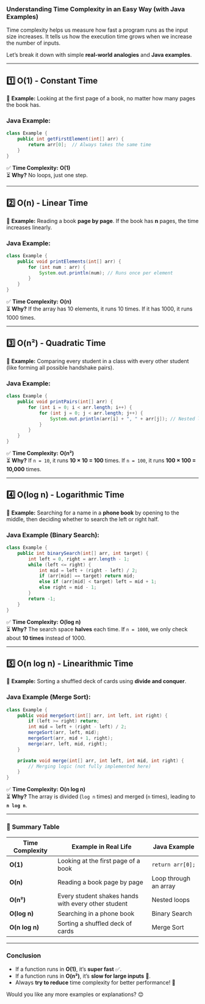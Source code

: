 ### **Understanding Time Complexity in an Easy Way (with Java Examples)**

Time complexity helps us measure how fast a program runs as the input size increases. It tells us how the execution time grows when we increase the number of inputs.

Let’s break it down with simple **real-world analogies** and **Java examples**.

---

## **1️⃣ O(1) - Constant Time**

🔹 **Example:** Looking at the first page of a book, no matter how many pages the book has.

### **Java Example:**

```java
class Example {
    public int getFirstElement(int[] arr) {
        return arr[0];  // Always takes the same time
    }
}
```

✅ **Time Complexity:** **O(1)**  
⏳ **Why?** No loops, just one step.

---

## **2️⃣ O(n) - Linear Time**

🔹 **Example:** Reading a book **page by page**. If the book has **n** pages, the time increases linearly.

### **Java Example:**

```java
class Example {
    public void printElements(int[] arr) {
        for (int num : arr) {
            System.out.println(num); // Runs once per element
        }
    }
}
```

✅ **Time Complexity:** **O(n)**  
⏳ **Why?** If the array has 10 elements, it runs 10 times. If it has 1000, it runs 1000 times.

---

## **3️⃣ O(n²) - Quadratic Time**

🔹 **Example:** Comparing every student in a class with every other student (like forming all possible handshake pairs).

### **Java Example:**

```java
class Example {
    public void printPairs(int[] arr) {
        for (int i = 0; i < arr.length; i++) {
            for (int j = 0; j < arr.length; j++) {
                System.out.println(arr[i] + ", " + arr[j]); // Nested loop
            }
        }
    }
}
```

✅ **Time Complexity:** **O(n²)**  
⏳ **Why?** If `n = 10`, it runs **10 × 10 = 100** times. If `n = 100`, it runs **100 × 100 = 10,000** times.

---

## **4️⃣ O(log n) - Logarithmic Time**

🔹 **Example:** Searching for a name in a **phone book** by opening to the middle, then deciding whether to search the left or right half.

### **Java Example (Binary Search):**

```java
class Example {
    public int binarySearch(int[] arr, int target) {
        int left = 0, right = arr.length - 1;
        while (left <= right) {
            int mid = left + (right - left) / 2;
            if (arr[mid] == target) return mid;
            else if (arr[mid] < target) left = mid + 1;
            else right = mid - 1;
        }
        return -1;
    }
}
```

✅ **Time Complexity:** **O(log n)**  
⏳ **Why?** The search space **halves** each time. If `n = 1000`, we only check about **10 times** instead of 1000.

---

## **5️⃣ O(n log n) - Linearithmic Time**

🔹 **Example:** Sorting a shuffled deck of cards using **divide and conquer**.

### **Java Example (Merge Sort):**

```java
class Example {
    public void mergeSort(int[] arr, int left, int right) {
        if (left >= right) return;
        int mid = left + (right - left) / 2;
        mergeSort(arr, left, mid);
        mergeSort(arr, mid + 1, right);
        merge(arr, left, mid, right);
    }

    private void merge(int[] arr, int left, int mid, int right) {
        // Merging logic (not fully implemented here)
    }
}
```

✅ **Time Complexity:** **O(n log n)**  
⏳ **Why?** The array is divided (`log n` times) and merged (`n` times), leading to **`n log n`**.

---

### **🚀 Summary Table**

| Time Complexity | Example in Real Life                                | Java Example          |
| --------------- | --------------------------------------------------- | --------------------- |
| **O(1)**        | Looking at the first page of a book                 | `return arr[0];`      |
| **O(n)**        | Reading a book page by page                         | Loop through an array |
| **O(n²)**       | Every student shakes hands with every other student | Nested loops          |
| **O(log n)**    | Searching in a phone book                           | Binary Search         |
| **O(n log n)**  | Sorting a shuffled deck of cards                    | Merge Sort            |

---

### **Conclusion**

- If a function runs in **O(1)**, it’s **super fast** ✅.
- If a function runs in **O(n²)**, it’s **slow for large inputs** 🚨.
- Always **try to reduce** time complexity for better performance! 🚀

Would you like any more examples or explanations? 😊
